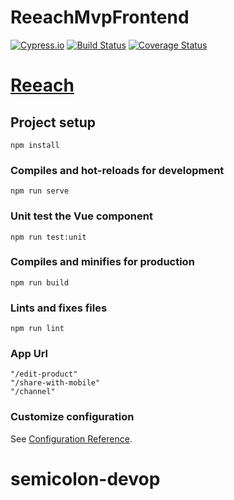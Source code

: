 # ReeachMvpFrontend

[![Cypress.io](https://img.shields.io/badge/tested%20with-Cypress-04C38E.svg)](https://www.cypress.io/)
[![Build Status](https://travis-ci.com/reeach/ReeachMvpFrontend.svg?branch=staging)](https://travis-ci.com/reeach/ReeachMvpFrontend)
[![Coverage Status](https://coveralls.io/repos/github/reeach/ReeachMvpFrontend/badge.svg?branch=staging)](https://coveralls.io/github/reeach/ReeachMvpFrontend?branch=staging)

# [Reeach](https://reeach.herokuapp.com/)

## Project setup
```
npm install
```

### Compiles and hot-reloads for development
```
npm run serve
```

### Unit test the Vue component
```
npm run test:unit
```

### Compiles and minifies for production
```
npm run build
```

### Lints and fixes files
```
npm run lint
```

### App Url
```
"/edit-product"
"/share-with-mobile"
"/channel"
```


### Customize configuration
See [Configuration Reference](https://cli.vuejs.org/config/).
# semicolon-devop
